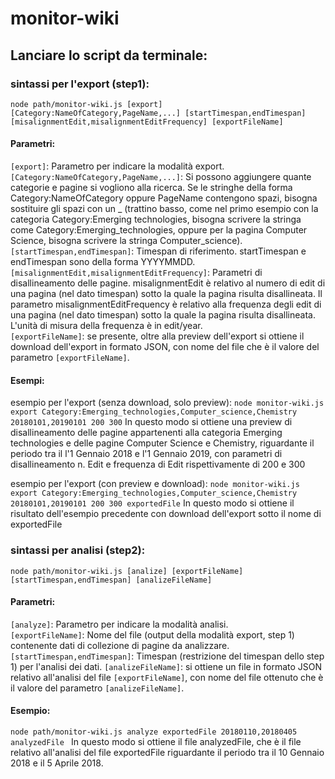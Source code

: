 # monitor-wiki

## Lanciare lo script da terminale:

### sintassi per l'export (step1):
`node path/monitor-wiki.js
[export] [Category:NameOfCategory,PageName,...] [startTimespan,endTimespan] [misalignmentEdit,misalignmentEditFrequency] [exportFileName]`

#### Parametri:
`[export]`: Parametro per indicare la modalità export.</br>
`[Category:NameOfCategory,PageName,...]`: Si possono aggiungere quante categorie e pagine si vogliono alla ricerca. Se le stringhe della forma Category:NameOfCategory oppure PageName contengono spazi, bisogna sostituire gli spazi con un _ (trattino basso, come nel primo esempio con la categoria Category:Emerging technologies, bisogna scrivere la stringa come Category:Emerging_technologies, oppure per la pagina Computer Science, bisogna scrivere la stringa Computer_science).</br>
`[startTimespan,endTimespan]`: Timespan di riferimento. startTimespan e endTimespan sono della forma YYYYMMDD.</br>
 `[misalignmentEdit,misalignmentEditFrequency]`: Parametri di disallineamento delle pagine. misalignmentEdit è relativo al numero di edit di una pagina (nel dato timespan) sotto la quale la pagina risulta disallineata. Il parametro misalignmentEditFrequency è relativo alla frequenza degli edit di una pagina (nel dato timespan) sotto la quale la pagina risulta disallineata. L'unità di misura della frequenza è in edit/year.</br>
`[exportFileName]`: se presente, oltre alla preview dell'export si ottiene il download dell'export in formato JSON, con nome del file che è il valore del parametro `[exportFileName]`.</br>


#### Esempi:
esempio per l'export (senza download, solo preview): `node monitor-wiki.js export Category:Emerging_technologies,Computer_science,Chemistry 20180101,20190101 200 300`
In questo modo si ottiene una preview di disallineamento delle pagine appartenenti alla categoria Emerging technologies e delle pagine Computer Science e Chemistry, riguardante il periodo tra il l'1 Gennaio 2018 e l'1 Gennaio 2019, con parametri di disallineamento n. Edit e frequenza di Edit rispettivamente di 200 e 300

esempio per l'export (con preview e download): `node monitor-wiki.js export Category:Emerging_technologies,Computer_science,Chemistry 20180101,20190101 200 300 exportedFile`
In questo modo si ottiene il risultato dell'esempio precedente con download dell'export sotto il nome di exportedFile

### sintassi per analisi (step2):
`node path/monitor-wiki.js
[analize] [exportFileName] [startTimespan,endTimespan] [analizeFileName]`

#### Parametri:
`[analyze]`: Parametro per indicare la modalità analisi.</br>
`[exportFileName]`: Nome del file (output della modalità export, step 1) contenente dati di collezione di pagine da analizzare.
`[startTimespan,endTimespan]`: Timespan (restrizione del timespan dello step 1) per l'analisi dei dati.
`[analizeFileName]`: si ottiene un file in formato JSON relativo all'analisi del file `[exportFileName]`, con nome del file ottenuto che è il valore del parametro `[analizeFileName]`.

#### Esempio:
`node path/monitor-wiki.js analyze exportedFile 20180110,20180405 analyzedFile `
In questo modo si ottiene il file analyzedFile, che è il file relativo all'analisi del file exportedFile riguardante il periodo tra il 10 Gennaio 2018 e il 5 Aprile 2018. 

